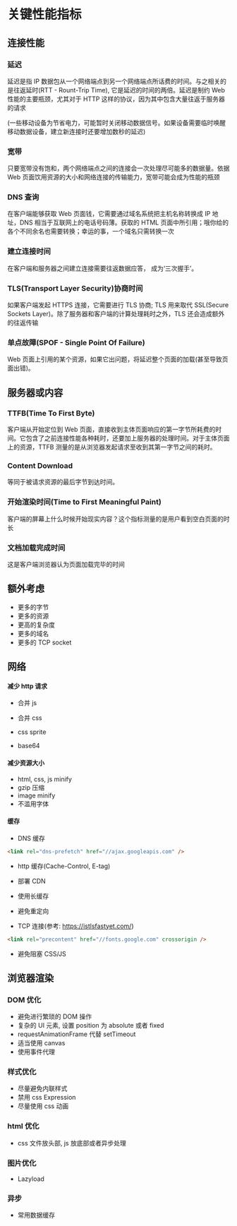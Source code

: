 # 关键性能指标

## 连接性能

### 延迟

延迟是指 IP 数据包从一个网络端点到另一个网络端点所话费的时间。与之相关的是往返延时(RTT - Rount-Trip Time), 它是延迟的时间的两倍。延迟是制约 Web 性能的主要瓶颈，尤其对于 HTTP 这样的协议，因为其中包含大量往返于服务器的请求

(一些移动设备为节省电力，可能暂时关闭移动数据信号。如果设备需要临时唤醒移动数据设备，建立新连接时还要增加数秒的延迟)

### 宽带

只要宽带没有饱和，两个网络端点之间的连接会一次处理尽可能多的数据量。依据 Web 页面饮用资源的大小和网络连接的传输能力，宽带可能会成为性能的瓶颈

### DNS 查询

在客户端能够获取 Web 页面钱，它需要通过域名系统把主机名称转换成 IP 地址，DNS 相当于互联网上的电话号码薄。获取的 HTML 页面中所引用；哦你给的各个不同余名也需要转换；幸运的事，一个域名只需转换一次

### 建立连接时间

在客户端和服务器之间建立连接需要往返数据应答， 成为‘三次握手’。

### TLS(Transport Layer Security)协商时间

如果客户端发起 HTTPS 连接，它需要进行 TLS 协商; TLS 用来取代 SSL(Secure Sockets Layer)。除了服务器和客户端的计算处理耗时之外，TLS 还会造成额外的往返传输

### 单点故障(SPOF - Single Point Of Failure)

Web 页面上引用的某个资源，如果它出问题，将延迟整个页面的加载(甚至导致页面出错)。

## 服务器或内容

### TTFB(Time To First Byte)

客户端从开始定位到 Web 页面，直接收到主体页面响应的第一字节所耗费的时间。它包含了之前连接性能各种耗时，还要加上服务器的处理时间。对于主体页面上的资源，TTFB 测量的是从浏览器发起请求至收到其第一字节之间的耗时。

### Content Download

等同于被请求资源的最后字节到达时间。

### 开始渲染时间(Time to First Meaningful Paint)

客户端的屏幕上什么时候开始现实内容？这个指标测量的是用户看到空白页面的时长

### 文档加载完成时间

这是客户端浏览器认为页面加载完毕的时间

## 额外考虑

- 更多的字节
- 更多的资源
- 更高的复杂度
- 更多的域名
- 更多的 TCP socket

## 网络

#### 减少 http 请求

- 合并 js

- 合并 css

- css sprite

- base64

#### 减少资源大小

- html, css, js minify
- gzip 压缩
- image minify
- 不滥用字体

#### 缓存

- DNS 缓存

```html
<link rel="dns-prefetch" href="//ajax.googleapis.com" />
```

- http 缓存(Cache-Control, E-tag)
- 部署 CDN
- 使用长缓存
- 避免重定向

- TCP 连接(参考: https://istlsfastyet.com/)

```html
<link rel="precontent" href="//fonts.google.com" crossorigin />
```

- 避免阻塞 CSS/JS

## 浏览器渲染

### DOM 优化

- 避免进行繁琐的 DOM 操作
- 复杂的 UI 元素, 设置 position 为 absolute 或者 fixed
- requestAnimationFrame 代替 setTimeout
- 适当使用 canvas
- 使用事件代理

### 样式优化

- 尽量避免内联样式
- 禁用 css Expression
- 尽量使用 css 动画

### html 优化

- css 文件放头部, js 放底部或者异步处理

### 图片优化

- Lazyload

### 异步

- 常用数据缓存
